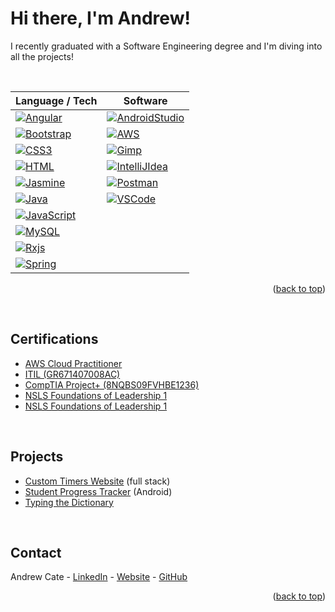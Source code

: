 <a name="readme-top"></a>



<!-- HELLO -->
# Hi there, I'm Andrew!

I recently graduated with a Software Engineering degree and I'm diving into all the projects!

<br>

<!-- TECH STACK -->
| Language / Tech | Software |
| --- | --- |
| [![Angular][Angular.io]][Angular-url] | [![AndroidStudio][AndroidStudio.com]][AndroidStudio-url] |
| [![Bootstrap][Bootstrap.com]][Bootstrap-url] | [![AWS][AWS.com]][AWS-url] |
| [![CSS3][CSS3.com]][CSS3-url] | [![Gimp][Gimp.com]][Gimp-url] |
| [![HTML][HTML5.com]][HTML5-url] | [![IntelliJIdea][IntelliJIdea.com]][IntelliJIdea-url] |
| [![Jasmine][Jasmine.com]][Jasmine-url] | [![Postman][Postman.com]][Postman-url] |
| [![Java][Java.com]][Java-url] | [![VSCode][VSCode.com]][VSCode-url] |
| [![JavaScript][JavaScript.com]][JavaScript-url] |
| [![MySQL][MySQL.com]][MySQL-url] |
| [![Rxjs][Rxjs.com]][Rxjs-url] |
| [![Spring][Spring.com]][Spring-url] | 

<p align="right">(<a href="#readme-top">back to top</a>)</p>

<br>

<!-- CERTIFICATIONS -->
## Certifications

- [AWS Cloud Practitioner](https://www.credly.com/badges/9f0bf1c0-82b2-4813-a87b-7d31fdd78b5d/public_url)
- [ITIL (GR671407008AC)](https://www.peoplecert.org/for-corporations/certificate-verification-service)
- [CompTIA Project+ (8NQBS09FVHBE1236)](https://www.peoplecert.org/for-corporations/certificate-verification-service)
- [NSLS Foundations of Leadership 1](https://app.nsls.org/members/public/verifiable-credentials/badge/TconPytpyx33UPRaC45GdT)
- [NSLS Foundations of Leadership 1](https://app.nsls.org/members/public/verifiable-credentials/badge/NTdSjth8zm4Bv7fcmQyxR2)

<br>

<!-- PROJECTS -->
## Projects

- [Custom Timers Website](https://gitfront.io/r/andrewcate/sqg1uDGywjA4/Custom-Timers-Website/) (full stack)
- [Student Progress Tracker](https://gitfront.io/r/andrewcate/W1TXPFr5cikZ/Student-Progress-Tracker/) (Android)
- [Typing the Dictionary](https://github.com/AndrewJCate/Typing-The-Dictionary)

<br>

<!-- CONTACT -->
## Contact

Andrew Cate - [LinkedIn](https://www.linkedin.com/in/andrewjcate/) - [Website](https://www.andrewjcate.com) - [GitHub](https://github.com/AndrewJCate)

<p align="right">(<a href="#readme-top">back to top</a>)</p>



<!-- MARKDOWN LINKS & IMAGES -->
[contributors-shield]: https://img.shields.io/github/contributors/github_username/repo_name.svg?style=for-the-badge
[contributors-url]: https://github.com/github_username/repo_name/graphs/contributors
[forks-shield]: https://img.shields.io/github/forks/github_username/repo_name.svg?style=for-the-badge
[forks-url]: https://github.com/github_username/repo_name/network/members
[stars-shield]: https://img.shields.io/github/stars/github_username/repo_name.svg?style=for-the-badge
[stars-url]: https://github.com/github_username/repo_name/stargazers
[issues-shield]: https://img.shields.io/github/issues/github_username/repo_name.svg?style=for-the-badge
[issues-url]: https://github.com/github_username/repo_name/issues
[license-shield]: https://img.shields.io/github/license/github_username/repo_name.svg?style=for-the-badge
[license-url]: https://github.com/github_username/repo_name/blob/master/LICENSE.txt
[linkedin-shield]: https://img.shields.io/badge/-LinkedIn-black.svg?style=for-the-badge&logo=linkedin&colorB=555
[linkedin-url]: https://www.linkedin.com/in/andrewjcate/
[product-screenshot]: images/screenshot.png

[AWS-url]: https://aws.amazon.com/
[AWS.com]: https://img.shields.io/badge/aws-%E2%98%85%E2%98%86%E2%98%86-lightgrey?style=for-the-badge&logo=amazonaws&logoColor=white&labelColor=FF9900
<!-- https://img.shields.io/badge/AWS-%23FF9900.svg?style=for-the-badge&logo=amazon-aws&logoColor=white -->
[Anaconda-url]: https://anaconda.org/conda-forge/nodejs
[Anaconda.com]: https://img.shields.io/badge/Anaconda-%2344A833.svg?style=for-the-badge&logo=anaconda&logoColor=white
[AndroidStudio-url]: https://developer.android.com/
[AndroidStudio.com]: https://img.shields.io/badge/android_studio-%E2%98%85%E2%98%86%E2%98%86-lightgrey?style=for-the-badge&logo=androidstudio&logoColor=white&labelColor=346ac1
<!-- https://img.shields.io/badge/android%20studio-346ac1?style=for-the-badge&logo=android%20studio&logoColor=white -->
[Angular-url]: https://angular.io/
[Angular.io]: https://img.shields.io/badge/angular-%E2%98%85%E2%98%85%E2%98%86-lightgrey?style=for-the-badge&logo=angular&logoColor=white&labelColor=DD0031
<!-- https://img.shields.io/badge/Angular-DD0031?style=for-the-badge&logo=angular&logoColor=white -->
[Bootstrap-url]: https://getbootstrap.com
[Bootstrap.com]: https://img.shields.io/badge/bootstrap-%E2%98%85%E2%98%86%E2%98%86-lightgrey?style=for-the-badge&logo=bootstrap&logoColor=white&labelColor=563D7C
<!-- https://img.shields.io/badge/Bootstrap-563D7C?style=for-the-badge&logo=bootstrap&logoColor=white -->
[CSS3-url]: https://www.w3.org/
[CSS3.com]: https://img.shields.io/badge/css3-%E2%98%85%E2%98%86%E2%98%86-lightgrey?style=for-the-badge&logo=css3&logoColor=white&labelColor=1572B6
<!-- https://img.shields.io/badge/css3-%231572B6.svg?style=for-the-badge&logo=css3&logoColor=white -->
[Eclipse-url]: https://www.eclipse.org/
[Eclipse.com]: https://img.shields.io/badge/Eclipse-FE7A16.svg?style=for-the-badge&logo=Eclipse&logoColor=white
[Gimp-url]: https://www.gimp.org/
[Gimp.com]: https://img.shields.io/badge/gimp-%E2%98%85%E2%98%86%E2%98%86-lightgrey?style=for-the-badge&logo=gimp&logoColor=white&labelColor=657D8B
<!-- https://img.shields.io/badge/Gimp-657D8B?style=for-the-badge&logo=gimp&logoColor=FFFFFF -->
[GitHub-url]: https://github.com/
[GitHub.com]: https://img.shields.io/badge/github-%23121011.svg?style=for-the-badge&logo=github&logoColor=white
[GitHubPages-url]: https://pages.github.com/
[GitHubPages.com]: https://img.shields.io/badge/github%20pages-121013?style=for-the-badge&logo=github&logoColor=white
[HTML5-url]: https://whatwg.org/
[HTML5.com]: https://img.shields.io/badge/html5-%E2%98%85%E2%98%86%E2%98%86-lightgrey?style=for-the-badge&logo=html5&logoColor=white&labelColor=E34F26
<!-- https://img.shields.io/badge/HTML5-E34F26?style=for-the-badge&logo=html5&logoColor=white -->
[Hibernate-url]: https://hibernate.org/
[Hibernate.com]: https://img.shields.io/badge/Hibernate-59666C?style=for-the-badge&logo=Hibernate&logoColor=white
[IntelliJIdea-url]: https://www.jetbrains.com/idea/
[IntelliJIdea.com]: https://img.shields.io/badge/intellij-%E2%98%85%E2%98%85%E2%98%86-lightgrey?style=for-the-badge&logo=intellijidea&logoColor=white&labelColor=000000
<!-- https://img.shields.io/badge/IntelliJIDEA-000000.svg?style=for-the-badge&logo=intellij-idea&logoColor=white -->
[Invision-url]: https://www.invisionapp.com/
[Invision.com]: https://img.shields.io/badge/invision-%E2%98%85%E2%98%85%E2%98%86-lightgrey?style=for-the-badge&logo=invision&logoColor=white&labelColor=FF3366
<!-- https://img.shields.io/badge/invision-FF3366?style=for-the-badge&logo=invision&logoColor=white -->
[JQuery-url]: https://jquery.com
[JQuery.com]: https://img.shields.io/badge/jQuery-0769AD?style=for-the-badge&logo=jquery&logoColor=white
[JUnit5-url]: https://junit.org/junit5/
[JUnit5.com]: https://img.shields.io/badge/junit5-%E2%98%85%E2%98%86%E2%98%86-lightgrey?style=for-the-badge&logo=junit5&logoColor=white&labelColor=25A162
<!-- https://img.shields.io/badge/JUnit-25A162?style=for-the-badge&logo=junit5&logoColor=white&color=%2325A162 -->
[Jasmine-url]: https://jasmine.github.io/
[Jasmine.com]: https://img.shields.io/badge/jasmine-%E2%98%85%E2%98%85%E2%98%86-lightgrey?style=for-the-badge&logo=jasmine&logoColor=white&labelColor=8A4182
<!-- https://img.shields.io/badge/jasmine-%238A4182.svg?style=for-the-badge&logo=jasmine&logoColor=white -->
[Java.com]: https://img.shields.io/badge/java-%E2%98%85%E2%98%85%E2%98%86-lightgrey?style=for-the-badge&logo=coffeescript&logoColor=white&labelColor=ED8B00
<!-- https://img.shields.io/badge/java-%23ED8B00.svg?style=for-the-badge&logo=openjdk&logoColor=white -->
[Java-url]: https://java.com/
[JavaFX-url]: https://openjfx.io/
[JavaFX.com]: https://img.shields.io/badge/javafx-%23FF0000.svg?style=for-the-badge&logo=javafx&logoColor=white
[JavaScript-url]: https://www.javascript.com/
[JavaScript.com]: https://img.shields.io/badge/javascript-%E2%98%85%E2%98%86%E2%98%86-lightgrey?style=for-the-badge&logo=javascript&logoColor=white&labelColor=F7DF1E
<!-- https://img.shields.io/badge/javascript-%23323330.svg?style=for-the-badge&logo=javascript&logoColor=%23F7DF1E -->
[JupyterNotebook-url]: https://jupyter.org/
[JupyterNotebook.com]: https://img.shields.io/badge/jupyter-%23FA0F00.svg?style=for-the-badge&logo=jupyter&logoColor=white
[Maven-url]: https://maven.apache.org/
[Maven.com]: https://img.shields.io/badge/Apache%20Maven-C71A36?style=for-the-badge&logo=Apache%20Maven&logoColor=white
[MySQL-url]: https://www.mysql.com/
[MySQL.com]: https://img.shields.io/badge/mysql-%E2%98%85%E2%98%86%E2%98%86-lightgrey?style=for-the-badge&logo=mysql&logoColor=white&labelColor=4479A1
<!-- https://img.shields.io/badge/mysql-4479A1.svg?style=for-the-badge&logo=mysql&logoColor=white -->
[NPM-url]: https://www.npmjs.com/
[NPM.com]: https://img.shields.io/badge/NPM-%23CB3837.svg?style=for-the-badge&logo=npm&logoColor=white
[NetBeans-url]: https://netbeans.apache.org/front/main/index.html
[NetBeans.com]: https://img.shields.io/badge/NetBeansIDE-1B6AC6.svg?style=for-the-badge&logo=apache-netbeans-ide&logoColor=white
[NodeJS-url]: https://nodejs.org
[NodeJS.com]: https://img.shields.io/badge/node.js-6DA55F?style=for-the-badge&logo=node.js&logoColor=white
[Notepad++-url]: https://notepad-plus-plus.org/
[Notepad++.com]: https://img.shields.io/badge/Notepad++-90E59A.svg?style=for-the-badge&logo=notepad%2b%2b&logoColor=black
[Postman-url]: https://www.postman.com/
[Postman.com]: https://img.shields.io/badge/postman-%E2%98%85%E2%98%86%E2%98%86-lightgrey?style=for-the-badge&logo=postman&logoColor=white&labelColor=FF6C37
<!-- https://img.shields.io/badge/Postman-FF6C37?style=for-the-badge&logo=postman&logoColor=white -->
[PyCharm-url]: https://www.jetbrains.com/pycharm/
[PyCharm.com]: https://img.shields.io/badge/pycharm-143?style=for-the-badge&logo=pycharm&logoColor=black&color=black&labelColor=green
[Python-url]: https://code.visualstudio.com/
[Python.com]: https://img.shields.io/badge/python-3670A0?style=for-the-badge&logo=python&logoColor=ffdd54
[React-url]: https://reactjs.org/
[React.js]: https://img.shields.io/badge/React-20232A?style=for-the-badge&logo=react&logoColor=61DAFB
[RxJS-url]: https://rxjs.dev/
[RxJS.com]: https://img.shields.io/badge/Rxjs-%E2%98%85%E2%98%86%E2%98%86-lightgrey?style=for-the-badge&logo=reactivex&logoColor=white&labelColor=B7178C
<!-- https://img.shields.io/badge/rxjs-%23B7178C.svg?style=for-the-badge&logo=reactivex&logoColor=white -->
[Spring-url]: https://spring.io/
[Spring.com]: https://img.shields.io/badge/spring-%E2%98%85%E2%98%86%E2%98%86-lightgrey?style=for-the-badge&logo=spring&logoColor=white&labelColor=6DB33F
<!-- https://img.shields.io/badge/spring-%236DB33F.svg?style=for-the-badge&logo=spring&logoColor=white -->
[Tailwind-url]: https://tailwindcss.com/
[Tailwind.com]: https://img.shields.io/badge/tailwindcss-%2338B2AC.svg?style=for-the-badge&logo=tailwind-css&logoColor=white
[Thymeleaf-url]: https://www.thymeleaf.org/
[Thymeleaf.com]: https://img.shields.io/badge/Thymeleaf-%23005C0F.svg?style=for-the-badge&logo=Thymeleaf&logoColor=white
[TypeScript-url]: https://www.typescriptlang.org/
[TypeScript.com]: https://img.shields.io/badge/typescript-%23007ACC.svg?style=for-the-badge&logo=typescript&logoColor=white
[VSCode-url]: https://code.visualstudio.com/
[VSCode.com]: https://img.shields.io/badge/vscode-%E2%98%85%E2%98%85%E2%98%86-lightgrey?style=for-the-badge&logo=visualstudiocode&logoColor=white&labelColor=0078d7
<!-- https://img.shields.io/badge/Visual%20Studio%20Code-0078d7.svg?style=for-the-badge&logo=visual-studio-code&logoColor=white -->